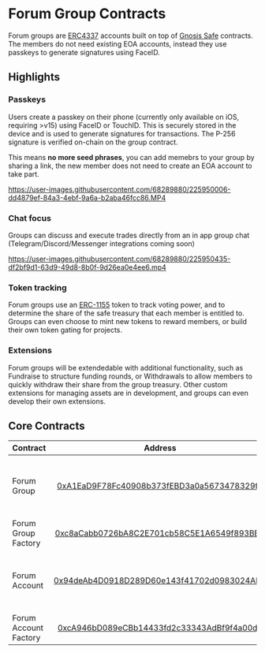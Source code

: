 # Forum Group Contracts

Forum groups are [ERC4337](https://eips.ethereum.org/EIPS/eip-4337) accounts built on top of [Gnosis Safe](https://docs.gnosis.io/safe/docs/contracts_overview/) contracts. The members do not need existing EOA accounts, instead they use passkeys to generate signatures using FaceID.

## Highlights

### **Passkeys**

Users create a passkey on their phone (currently only available on iOS, requiring >v15) using FaceID or TouchID. This is securely stored in the device and is used to generate signatures for transactions. The P-256 signature is verified on-chain on the group contract.

This means **no more seed phrases**, you can add memebrs to your group by sharing a link, the new member does not need to create an EOA account to take part.

https://user-images.githubusercontent.com/68289880/225950006-dd4879ef-84a3-4ebf-9a6a-b2aba46fcc86.MP4

### **Chat focus**

Groups can discuss and execute trades directly from an in app group chat (Telegram/Discord/Messenger integrations coming soon)

https://user-images.githubusercontent.com/68289880/225950435-df2bf9d1-63d9-49d8-8b0f-9d26ea0e4ee6.mp4

### **Token tracking**

Forum groups use an [ERC-1155](https://eips.ethereum.org/EIPS/eip-1155) token to track voting power, and to determine the share of the safe treasury that each member is entitled to. Groups can even choose to mint new tokens to reward members, or build their own token gating for projects.

### **Extensions**

Forum groups will be extendedable with additional functionality, such as Fundraise to structure funding rounds, or Withdrawals to allow members to quickly withdraw their share from the group treasury. Other custom extensions for managing assets are in development, and groups can even develop their own extensions.

## Core Contracts

| Contract              |                                                               Address                                                                | Description                                     |
| :-------------------- | :----------------------------------------------------------------------------------------------------------------------------------: | :---------------------------------------------- |
| Forum Group           | [0xA1EaD9F78Fc40908b373fEBD3a0a5673478329f8](https://mumbai.polygonscan.com/address/0xA1EaD9F78Fc40908b373fEBD3a0a5673478329f8#code) | ERC4337 enabled safe with P-256 passkey signers |
| Forum Group Factory   | [0xc8aCabb0726bA8C2E701cb58C5E1A6549f893BBD](https://mumbai.polygonscan.com/address/0xc8aCabb0726bA8C2E701cb58C5E1A6549f893BBD#code) | Factory for Forum Groups                        |
| Forum Account         | [0x94deAb4D0918D289D60e143f41702d0983024AD2](https://mumbai.polygonscan.com/address/0x94deAb4D0918D289D60e143f41702d0983024AD2#code) | ERC4337 enabled safe with P-256 passkey signers |
| Forum Account Factory | [0xcA946bD089eCBb14433fd2c33343AdBf9f4a00d0](https://mumbai.polygonscan.com/address/0xcA946bD089eCBb14433fd2c33343AdBf9f4a00d0#code) | Factory for Forum Groups                        |
